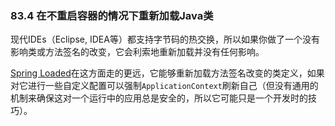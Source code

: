 ### 83.4 在不重启容器的情况下重新加载Java类

现代IDEs（Eclipse, IDEA等）都支持字节码的热交换，所以如果你做了一个没有影响类或方法签名的改变，它会利索地重新加载并没有任何影响。

[Spring Loaded](https://github.com/spring-projects/spring-loaded)在这方面走的更远，它能够重新加载方法签名改变的类定义，如果对它进行一些自定义配置可以强制`ApplicationContext`刷新自己（但没有通用的机制来确保这对一个运行中的应用总是安全的，所以它可能只是一个开发时的技巧）。
